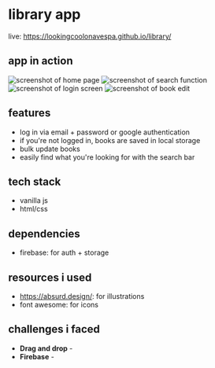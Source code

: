 # library app

live: https://lookingcoolonavespa.github.io/library/

## app in action
![screenshot of home page](https://i.postimg.cc/VkThmPMg/Screenshot-from-2021-12-31-18-31-47.png)
![screenshot of search function](https://i.postimg.cc/134dk3g4/Screenshot-from-2021-12-31-18-31-44.png)
![screenshot of login screen](https://i.postimg.cc/jj7Fj34b/Screenshot-from-2021-12-31-18-31-58.png)
![screenshot of book edit](https://i.postimg.cc/ZKwgsd51/Screenshot-from-2021-12-31-18-32-17.png)

## features

- log in via email + password or google authentication
- if you're not logged in, books are saved in local storage
- bulk update books
- easily find what you're looking for with the search bar

## tech stack
- vanilla js
- html/css

## dependencies
- firebase: for auth + storage

## resources i used
- https://absurd.design/: for illustrations
- font awesome: for icons

## challenges i faced
- **Drag and drop** - 
- **Firebase** - 

